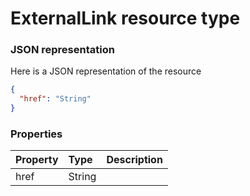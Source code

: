 # ExternalLink resource type



### JSON representation

Here is a JSON representation of the resource

```json
{
  "href": "String"
}

```
### Properties
| Property	   | Type	|Description|
|:---------------|:--------|:----------|
|href|String||

<!-- uuid: 43f590d9-280a-4164-86b7-93b4f5c06599
2015-10-09 18:12:08 UTC -->